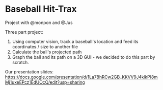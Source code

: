 # Baseball Hit-Trax
Project with @monpon and @Jus

Three part project: 
1. Using computer vision, track a baseball's location and feed its coordinates / size to another file
2. Calculate the ball's projected path 
3. Graph the ball and its path on a 3D GUI - we decided to do this part by scratch. 

Our presentation slides: https://docs.google.com/presentation/d/1La78hRCw2GB_KKVV9J4klkPI8mMj1uxeEPcz1EdUOcQ/edit?usp=sharing
